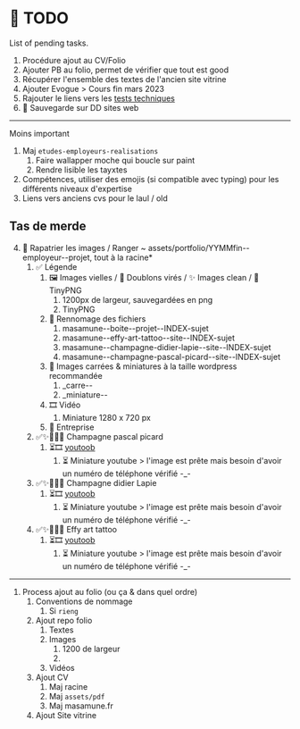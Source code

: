 # 🌱 TODO

List of pending tasks.

1. Procédure ajout au CV/Folio
2. Ajouter PB au folio, permet de vérifier que tout est good
3. Récupérer l'ensemble des textes de l'ancien site vitrine
4. Ajouter Evogue > Cours fin mars 2023
5. Rajouter le liens vers les [tests techniques](https://github.com/youpiwaza/tests-techniques/)
6. 💾 Sauvegarde sur DD sites web

---

Moins important

1. Maj `etudes-employeurs-realisations`
   1. Faire wallapper moche qui boucle sur paint
   2. Rendre lisible les tayxtes
2. Compétences, utiliser des emojis (si compatible avec typing) pour les différents niveaux d'expertise
3. Liens vers anciens cvs pour le laul / old

## Tas de merde

4. 🚀 Rapatrier les images / Ranger ~ assets/portfolio/YYMMfin--employeur--projet, tout à la racine*
   1. ✅ Légende
      1. 🖼️ Images vielles / 👥 Doublons virés / ✨ Images clean / 🤏 TinyPNG
         1. 1200px de largeur, sauvegardées en png
         2. TinyPNG
      2. 💬 Rennomage des fichiers
         1. masamune--boite--projet--INDEX-sujet
         2. masamune--effy-art-tattoo--site--INDEX-sujet
         3. masamune--champagne-didier-lapie--site--INDEX-sujet
         4. masamune--champagne-pascal-picard--site--INDEX-sujet
      3. 🔲 Images carrées & miniatures à la taille wordpress recommandée
         1. _carre--
         2. _miniature--
      4. 🎞️ Vidéo
         1. Miniature 1280 x 720 px
      5. 👔 Entreprise
   2. ✅✨🔲👥💬 Champagne pascal picard
       1. ⏳🎞️ [youtoob](https://www.youtube.com/watch?v=UMOikxHxYnM)
          1. ⏳ Miniature youtube > l'image est prête mais besoin d'avoir un numéro de téléphone vérifié -_-
   3. ✅✨🔲👥💬 Champagne didier Lapie
       1. ⏳🎞️ [youtoob](https://www.youtube.com/watch?v=sCCFaQeFawc)
          1. ⏳ Miniature youtube > l'image est prête mais besoin d'avoir un numéro de téléphone vérifié -_-
   4. ✅✨🔲👥💬 Effy art tattoo
       1. ⏳🎞️ [youtoob](https://www.youtube.com/watch?v=A_pDQ4P956M)
          1. ⏳ Miniature youtube > l'image est prête mais besoin d'avoir un numéro de téléphone vérifié -_-

---

1. Process ajout au folio (ou ça & dans quel ordre)
      1. Conventions de nommage
         1. Si `rieng`
      2. Ajout repo folio
         1. Textes
         2. Images
            1. 1200 de largeur
            2. 
         3. Vidéos
      3. Ajout CV
         1. Maj racine
         2. Maj `assets/pdf`
         3. Maj masamune.fr
      4. Ajout Site vitrine
